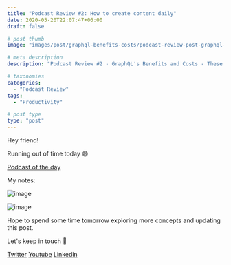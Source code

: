 ```yaml
---
title: "Podcast Review #2: How to create content daily"
date: 2020-05-20T22:07:47+06:00
draft: false

# post thumb
image: "images/post/graphql-benefits-costs/podcast-review-post-graphql-benefits-costs.jpg"

# meta description
description: "Podcast Review #2 - GraphQL's Benefits and Costs - These are my notes from this podcast"

# taxonomies
categories: 
  - "Podcast Review"
tags:
  - "Productivity"

# post type
type: "post"
---
```


Hey friend!

Running out of time today 😅

[Podcast of the day](https://open.spotify.com/episode/0hXW0ZVb1TdCU8GjEgKomr?si=f4o6pjyTQXq9uj-xMWDZRA)

My notes:

![image](../../images/post/graphql-benefits-costs/podcast-review-2-graphql-benefits-costs-1-post.jpg)

![image](../../images/post/graphql-benefits-costs/podcast-review-2-graphql-benefits-costs-2-posts.jpg)

Hope to spend some time tomorrow exploring more concepts and updating this post.

Let's keep in touch 🙂

[Twitter](https://twitter.com/_alex_gama/)
[Youtube](https://www.youtube.com/channel/UCn09BXJXOCPLARsqNvxEFuw?view_as=subscriber/)
[Linkedin](https://www.linkedin.com/in/alexandregama/)